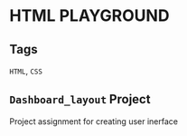 # HTML PLAYGROUND

## Tags

`HTML`, `CSS`

## `Dashboard_layout` Project

Project assignment for creating user inerface
